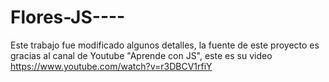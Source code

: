 # Flores-JS---- 
Este trabajo fue modificado algunos detalles, la fuente de este proyecto es gracias al canal de Youtube "Aprende con JS", este es su video https://www.youtube.com/watch?v=r3DBCV1rfiY
